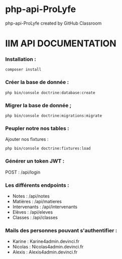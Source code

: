 # php-api-ProLyfe
php-api-ProLyfe created by GitHub Classroom

# IIM API DOCUMENTATION

### Installation :

```
composer install
```

### Créer la base de donnée :

```
php bin/console doctrine:database:create
```

### Migrer la base de donnée ;

```
php bin/console doctrine:migrations:migrate
```

### Peupler notre nos tables :

Ajouter nos fixtures :

```
php bin/console doctrine:fixtures:load 
```

### Générer un token JWT :

POST : /api/login


### Les différents endpoints :

* Notes : /api/notes
* Matières : /api/matieres
* Intervenants : /api/intervenants
* Elèves : /api/eleves
* Classes : /api/classes

### Mails des personnes pouvant s'authentifier :

* Karine : Karine4admin.devinci.fr	
* Nicolas : Nicolas4admin.devinci.fr	
* Alexis : Alexis4admin.devinci.fr
